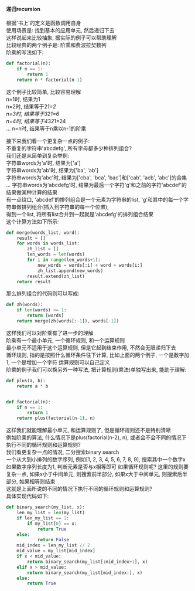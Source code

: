 #### 递归recursion  
根据'书上'的定义是函数调用自身  
使用场景是: 找到基本的应用单元, 然后递归下去  
这样说起来比较抽象, 据实际的例子可以帮助理解  
比较经典的两个例子是: 阶乘和费波拉契数列  
阶乘的写法如下:  
```python
def factorial(n):
    if n == 1:
        return 1
    return n * factorial(n-1)
```
这个例子比较简单, 比较容易理解  
n=1时, 结果为1  
n=2时, 结果等于2*1=2  
n=3时, 结果等于3*2*1=6  
n=4时, 结果等于4*3*2*1=24  
...
n=n时, 结果等于n乘以n-1的阶乘  
  
接下来我们看一个更复杂一点的例子:  
不重复的字符串'abcdefg', 所有字母都多少种排列组合?  
我们还是从简单到复杂举例:  
字符串words为'a'时, 结果为['a']  
字符串words为'ab'时, 结果为['ba', 'ab']  
字符串words为'abc'时, 结果为['cba', 'bca', 'bac']和['cab', 'acb', 'abc']的合集  
...
字符串words为'abcdefg'时, 结果为最后一个字符'g'和之前的字符'abcdef'的结果做某种计算的结果  
有一点绕口, 'abcdef'的排列组合是一个元素为字符串的list, 'g'和其中的每一个字符串做排列组合(插入到字符串的每一个位置),  
得到一个list, 将所有list合并到一起就是'abcdefg'的排列组合结果  
这个计算方法如下所示:  
```python
def merge(words_list, word):
    result = []
    for words in words_list:
        zh_list = []
        len_words = len(words)
        for i in range(len_words+1):
            new_words = words[:i] + word + words[i:]
            zh_list.append(new_words)
        result.extend(zh_list)
    return result
```
那么排列组合的代码则可以写成:  
```python
def zh(words):
    if len(words) <= 1:
        return [words]
    return merge(zh(words[:-1]), words[-1])
```
这样我们可以对阶乘有了进一步的理解  
阶乘有一个最小单元, 一个循环规则, 和一个运算规则  
最小单元不适用于这个运算规则, 但是它起到结束作用, 不然会无限递归下去  
循环规则, 指的是按照什么循环条件往下计算, 比如上面的两个例子, 一个是数字加1, 一个是增加一个字符
运算规则可以自己定义  
阶乘的例子我们可以换另外一种写法, 把计算规则(乘法)单独写出来, 能助于理解:  
```python
def plus(a, b):
    return a * b


def factorial(n):
    if n == 1:
        return 1
    return plus(factorial(n-1), n)
```
这样我们就能理解最小单元, 和运算规则了, 但是循环规则还不是特别清晰  
例如阶乘的算法, 什么情况下是plus(factorial(n-2), n), 或者会不会不同的情况下执行不同的循环规则和运算规则?  
我们看更复杂一点的情况, 二分搜索binary search  
一个从大到小排列的数字序列, 例如[1, 2, 3, 4, 5, 6, 7, 8, 9], 搜索其中一个数字x  
如果数字序列长度为1, 判断元素是否与x相等即可
如果循环规则呢? 这里的规则要复杂一点, 如果x小于中间单元, 则搜索前半部分, 如果x大于中间单元, 则搜索后半部分, 如果相等则结束  
这就是上面所说的不同的情况下执行不同的循环规则和运算规则?  
具体实现代码如下:  
```python
def binary_search(my_list, x):
    len_my_list = len(my_list)
    if len_my_list == 1:
        if my_list[0] == x:
            return True
	else:
            return False
    mid_index = len_my_list // 2
    mid_value = my_list[mid_index]
    if x < mid_value:
        return binary_search(my_list[:mid_index+1], x)
    elif x > mid_value:
        return binary_search(my_list[mid_index:], x)
    else:
        return True
```
